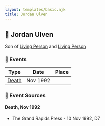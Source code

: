 ```yaml
---
layout: templates/basic.njk
title: Jordan Ulven
---
```

## 🔵 Jordan Ulven

Son of [Living Person](/people/3/37044048) and [Living Person](/people/4/4699189)

### 📆 Events

Type | Date | Place
------ | ------ | ------
[Death](#event-0) | Nov 1992 |

### 📰 Event Sources

#### <a id="event-0"></a> Death, Nov 1992
* The Grand Rapids Press  - 10 Nov 1992, D7